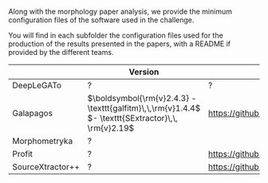 Along with the morphology paper analysis, we provide the minimum configuration files of the software used in the challenge. 

You will find in each subfolder the configuration files used for the production of the results presented in the papers, with a README if provided by the different teams. 

|  	| Version 	| Git 	|
|---	|---	|---	|
| DeepLeGATo 	| ? 	| ? 	|
| Galapagos 	| $\boldsymbol{\rm{v}2.4.3}  - \texttt{galfitm}\,\,\rm{v}1.4.4$  $- \texttt{SExtractor}\,\, \rm{v}2.19$ 	| https://github.com/MegaMorph/galapagos 	|
| Morphometryka 	| ? 	|  	|
| Profit 	| ? 	| https://github.com/asgr/ProFound 	|
| SourceXtractor++ 	| ? 	| https://github.com/astrorama/SourceXtractorPlusPlus 	|